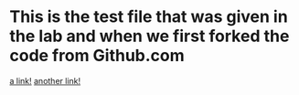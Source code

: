 # This is the test file that was given in the lab and when we first forked the code from Github.com 

[a link!](https://something.com)
[another link!](some-page.html)